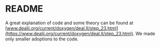 # README

A great explanation of code and some theory can be found at [www.dealii.org/current/doxygen/deal.II/step_23.html](https://www.dealii.org/current/doxygen/deal.II/step_23.html). We made only smaller adoptions to the code.
